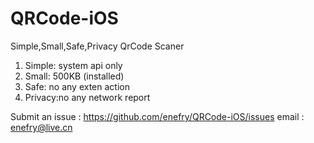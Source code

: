 # QRCode-iOS

Simple,Small,Safe,Privacy QrCode Scaner

1. Simple: system api only
2. Small:  500KB (installed)
3. Safe:   no any exten action
4. Privacy:no any network report



Submit an issue : https://github.com/enefry/QRCode-iOS/issues
email : enefry@live.cn
